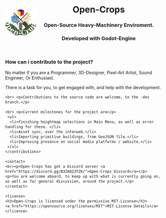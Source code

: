 <header>
    <img align="left" width="100" height="100" src="./Docs/Wiki/Logo/Open-Crops-Flag_Transparent_256.png">
    <h1>Open-Crops</h1>
    <h3>Open-Source Heavy-Machinery Enviroment.</h3>
    <h3>Developed with Godot-Engine</h3>
   </header>
   
   <contributions>
    <h3>How can i contribute to the project?</h3>
    <p>No matter if you are a Programmer, 3D-Designer, Pixel-Art Artist, Sound Engineer, Or Enthusiast.</p>
    <p>There is a task for you, to get engaged with, and help with the development.</p>
    
    <br> <p>Contributions to the source code are welcome, to the -dev branch.</p>
    
    <br> <p>Current milestones for the project are</p>
     <ul>
      <li>Finishing heightmap selections in Main Menu, as well as error handling for these. </li>
      <li>Asset sync, over the interweb.</li>
      <li>Importing primitive buildings, from GeoJSON file.</li>
      <li>Improving presence on social media platforms / website.</li>
     </ul> 
    </contributions>
    
    <contact>
    <br><p>Open-Crops has got a Discord server <a href="https://discord.gg/B3ZAQ23TZK/">Open-Crops Discord</a></p>
    <p>You are welcome aboard, to keep up with what is currently going on, as well as for general discussion, around the project.</p>
    </contact>
    
    <license>
    <h3>Open-Crops is licensed under the permissive MIT-License</h3>
    <a href="https://opensource.org/licenses/MIT">MIT-License Details</a>
    </license>
